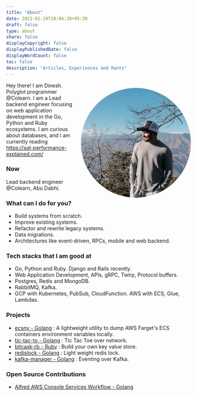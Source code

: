 ```yaml
---
title: "About"
date: 2022-01-29T20:04:20+05:30
draft: false
type: about
share: false
displayCopyright: false
displayPublishedDate: false
displayWordCount: false
toc: false
description: "Articles, Experiences and Rants"
---
```


<img src="featured.JPG" style="margin: 15px 0px 0px 15px; float: right; border-radius: 50%;" width="300" height="300" alt="dp"/>

Hey there!
I am Dinesh.
Polyglot programmer @Colearn.
I am a Lead backend engineer focusing on web application development in the Go, Python and Ruby ecosystems.
I am curious about databases, and I am currently reading <https://sql-performance-explained.com/>

### Now

Lead backend engineer @Colearn, Abu Dabhi.

### What can I do for you?

- Build systems from scratch.
- Improve existing systems.
- Refactor and rewrite legacy systems.
- Data migrations.
- Architectures like event-driven, RPCs, mobile and web backend.

### Tech stacks that I am good at

- Go, Python and Ruby. Django and Rails recently.
- Web Application Development, APIs, gRPC, Twirp, Protocol buffers.
- Postgres, Redis and MongoDB.
- RabbitMQ, Kafka.
- GCP with Kubernetes, PubSub, CloudFunction. AWS with ECS, Glue, Lambdas.

### Projects

- [ecsnv - Golang](https://github.com/dineshgowda24/ecsnv) :  A lightweight utility to dump AWS Farget's ECS containers environment variables locally.
- [tic-tac-to - Golang](https://github.com/dineshgowda24/tic-tac-toe) : Tic Tac Toe over network.
- [bitcask-rb - Ruby](https://github.com/dineshgowda24/bitcask-rb) : Build your own key value store.
- [redislock - Golang](https://github.com/dineshgowda24/redislock) : Light weight redis lock.
- [kafka-manager - Golang](https://github.com/dineshgowda24/kafka_manager) : Eventing over Kafka.

### Open Source Contributions

- [Alfred AWS Console Services Workflow - Golang](https://github.com/rkoval/alfred-aws-console-services-workflow)
